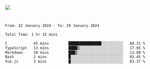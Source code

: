 ![](https://github-widgetbox.vercel.app/api/profile?username=meowkj&data=followers,repositories,stars,commits&theme=nautilus)

  

<br/>  



<!--START_SECTION:waka-->

```txt
From: 22 January 2024 - To: 29 January 2024

Total Time: 1 hr 15 mins

C            45 mins         ███████████████░░░░░░░░░░   60.31 %
TypeScript   13 mins         ████▒░░░░░░░░░░░░░░░░░░░░   17.95 %
Markdown     10 mins         ███▒░░░░░░░░░░░░░░░░░░░░░   13.80 %
Bash         2 mins          █░░░░░░░░░░░░░░░░░░░░░░░░   03.45 %
Vue.js       2 mins          █░░░░░░░░░░░░░░░░░░░░░░░░   03.37 %
```

<!--END_SECTION:waka-->



